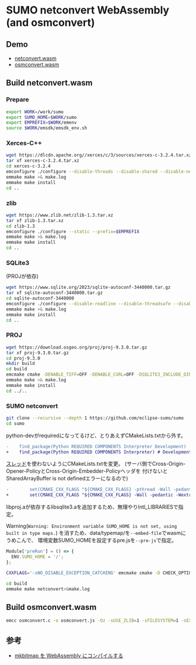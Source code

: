 # SUMO netconvert WebAssembly (and osmconvert)

## Demo
* [netconvert.wasm](https://deton.github.io/netconvert.wasm/index.html)
* [osmconvert.wasm](https://deton.github.io/netconvert.wasm/osmconvert/index.html)

## Build netconvert.wasm
### Prepare
```sh
export WORK=/work/sumo
export SUMO_HOME=$WORK/sumo
export EMPREFIX=$WORK/emenv
source $WORK/emsdk/emsdk_env.sh
```

### Xerces-C++
```sh
wget https://dlcdn.apache.org//xerces/c/3/sources/xerces-c-3.2.4.tar.xz
tar xf xerces-c-3.2.4.tar.xz
cd xerces-c-3.2.4
emconfigure ./configure --disable-threads --disable-shared --disable-network --prefix=$EMPREFIX
emmake make >& make.log
emmake make install
cd ..
```

### zlib
```sh
wget https://www.zlib.net/zlib-1.3.tar.xz
tar xf zlib-1.3.tar.xz
cd zlib-1.3
emconfigure ./configure --static --prefix=$EMPREFIX
emmake make >& make.log
emmake make install
cd ..
```

### SQLite3
(PROJが依存)
```sh
wget https://www.sqlite.org/2023/sqlite-autoconf-3440000.tar.gz
tar xf sqlite-autoconf-3440000.tar.gz
cd sqlite-autoconf-3440000
emconfigure ./configure --disable-readline --disable-threadsafe --disable-dynamic-extensions --disable-shared --prefix=$EMPREFIX
emmake make >& make.log
emmake make install
cd ..
```

### PROJ
```sh
wget https://download.osgeo.org/proj/proj-9.3.0.tar.gz
tar xf proj-9.3.0.tar.gz
cd proj-9.3.0
mkdir build
cd build
emcmake cmake -DENABLE_TIFF=OFF -DENABLE_CURL=OFF -DSQLITE3_INCLUDE_DIR=$EMPREFIX/include -DSQLITE3_LIBRARY=$EMPREFIX/lib/libsqlite3.a -DCMAKE_THREAD_LIBS_INIT=OFF -DBUILD_APPS=OFF -DBUILD_SHARED_LIBS=OFF -DBUILD_TESTING=OFF -DCMAKE_INSTALL_PREFIX=$EMPREFIX ..
emmake make >& make.log
emmake make install
cd ../..
```

### SUMO netconvert
```sh
git clone --recursive --depth 1 https://github.com/eclipse-sumo/sumo
cd sumo
```

python-devがrequiredになってるけど、とりあえずCMakeLists.txtから外す。
```diff
-    find_package(Python REQUIRED COMPONENTS Interpreter Development)
+    find_package(Python REQUIRED COMPONENTS Interpreter) # Development)
```

[スレッド](https://emscripten.org/docs/porting/pthreads.html)を使わないようにCMakeLists.txtを変更。
(サーバ側でCross-Origin-Opener-PolicyとCross-Origin-Embedder-Policyヘッダを
付けないとSharedArrayBuffer is not definedエラーになるので)

```diff
-        set(CMAKE_CXX_FLAGS "${CMAKE_CXX_FLAGS} -pthread -Wall -pedantic -Wextra")
+        set(CMAKE_CXX_FLAGS "${CMAKE_CXX_FLAGS} -Wall -pedantic -Wextra")
```

libproj.aが依存するlibsqlite3.aを追加するため、無理やりIntl_LIBRARIESで指定。

Warning(`Warning: Environment variable SUMO_HOME is not set, using built in type maps.`)
を消すため、data/typemap/を`--embed-file`でwasmにうめこんで、
環境変数SUMO_HOMEを設定するpre.jsを`--pre-js`で指定。

```pre.js
Module['preRun'] = () => {
  ENV.SUMO_HOME = '/';
};
```

```sh
CXXFLAGS='-sNO_DISABLE_EXCEPTION_CATCHING' emcmake cmake -D CHECK_OPTIONAL_LIBS=OFF -D FOX_CONFIG= -D MVN_EXECUTABLE= -D FMI=OFF -D NETEDIT=OFF -D ENABLE_PYTHON_BINDINGS=OFF -D ENABLE_JAVA_BINDINGS=OFF -D SWIG_LIBRARY= -D Intl_LIBRARY= -D X11_LIBRARY= -D XercesC_INCLUDE_DIR=$EMPREFIX/include -D XercesC_LIBRARY=$EMPREFIX/lib/libxerces-c.a -D XercesC_VERSION=3.2.4 -D ZLIB_INCLUDE_DIR=$EMPREFIX/include -D ZLIB_LIBRARY=$EMPREFIX/lib/libz.a -DPROJ_INCLUDE_DIR=$EMPREFIX/include -DPROJ_LIBRARY=$EMPREFIX/lib/libproj.a -DIntl_LIBRARIES=$EMPREFIX/lib/libsqlite3.a -DCMAKE_EXE_LINKER_FLAGS="-sFILESYSTEM=1 -sEXPORTED_RUNTIME_METHODS=FS,callMain -sMODULARIZE=1 -sEXPORT_ES6 -sINVOKE_RUN=0 -sENVIRONMENT=web,worker -sALLOW_MEMORY_GROWTH=1 -lworkerfs.js --embed-file $EMPREFIX/share/proj@. --embed-file $PWD/data/typemap@/data/typemap --pre-js $PWD/pre.js" -B build .

cd build
emmake make netconvert>&make.log
```

## Build osmconvert.wasm
```sh
emcc osmconvert.c -o osmconvert.js -Oz -sUSE_ZLIB=1 -sFILESYSTEM=1 -sEXPORTED_RUNTIME_METHODS=FS,callMain -sMODULARIZE=1 -sEXPORT_ES6 -sINVOKE_RUN=0 -sENVIRONMENT=web,worker -sALLOW_MEMORY_GROWTH=1 -lworkerfs.js -sSTACK_SIZE=131072 -sSTACK_OVERFLOW_CHECK=2
```

## 参考
* [mkbitmap を WebAssembly にコンパイルする](https://web.dev/articles/compiling-mkbitmap-to-webassembly?hl=ja)
